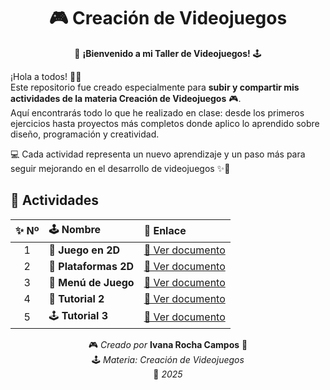 <div align="center">

# 🎮 **Creación de Videojuegos**

🚀 **¡Bienvenido a mi Taller de Videojuegos!** 🕹️  




</div>

¡Hola a todos! 🙋‍♀️  
Este repositorio fue creado especialmente para **subir y compartir mis actividades de la materia Creación de Videojuegos** 🎮.  
Aquí encontrarás todo lo que he realizado en clase: desde los primeros ejercicios hasta proyectos más completos donde aplico lo aprendido sobre diseño, programación y creatividad.  

💻 Cada actividad representa un nuevo aprendizaje y un paso más para seguir mejorando en el desarrollo de videojuegos ✨🌌  



## 🧩 Actividades

| ✨ Nº | 🕹️ Nombre | 🔗 Enlace |
|:---:|:------------------|:------------------|
| 1 | 🎯 **Juego en 2D** | [📄 Ver documento](https://docs.google.com/document/d/10lCElqMYbpI6cqkVPVX4PG0GBI1ihIap/edit) |
| 2 | 🧱 **Plataformas 2D** | [📄 Ver documento](https://docs.google.com/document/d/122SQutGkBmcYqPtB8aYSPBNrPFNCebkP/edit) |
| 3 | 🧭 **Menú de Juego** | [📄 Ver documento](https://docs.google.com/document/d/1OzeXz8rktb8rE44-TV8EuLRVPoPFfXhdPKuB0M7nerw/edit?tab=t.0) |
| 4 | 🧠 **Tutorial 2** | [📄 Ver documento](https://docs.google.com/document/d/1jYPXyDOZb_KvDEAhifu2LZjlKIvoexaK/edit) |
| 5 | 🕹️ **Tutorial 3** | [📄 Ver documento](https://docs.google.com/document/d/1qoDm3t7Wav0GkJYM9NbpdG8Y1AkYl7C5/edit) |


<div align="center">

🎮 *Creado por* **Ivana Rocha Campos** 💖  
🕹️ *Materia: Creación de Videojuegos*  
📅 *2025*

</div>
